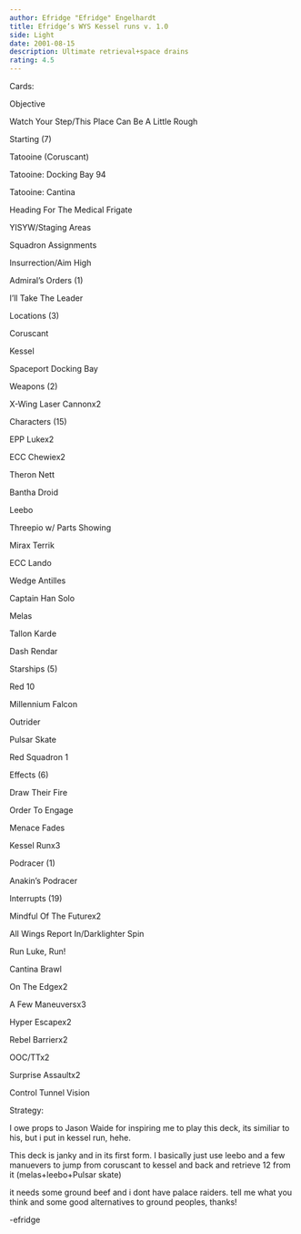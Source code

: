 ```yaml
---
author: Efridge "Efridge" Engelhardt
title: Efridge’s WYS Kessel runs v. 1.0
side: Light
date: 2001-08-15
description: Ultimate retrieval+space drains
rating: 4.5
---
```

Cards: 

Objective
Watch Your Step/This Place Can Be A Little Rough

Starting (7)
Tatooine (Coruscant)
Tatooine: Docking Bay 94
Tatooine: Cantina
Heading For The Medical Frigate
YISYW/Staging Areas
Squadron Assignments
Insurrection/Aim High

Admiral’s Orders (1)
I’ll Take The Leader

Locations (3)
Coruscant
Kessel
Spaceport Docking Bay

Weapons (2)
X-Wing Laser Cannonx2

Characters (15)
EPP Lukex2
ECC Chewiex2
Theron Nett
Bantha Droid
Leebo
Threepio w/ Parts Showing
Mirax Terrik
ECC Lando
Wedge Antilles
Captain Han Solo
Melas
Tallon Karde
Dash Rendar

Starships (5)
Red 10
Millennium Falcon
Outrider
Pulsar Skate
Red Squadron 1

Effects (6)
Draw Their Fire
Order To Engage
Menace Fades
Kessel Runx3

Podracer (1)
Anakin’s Podracer

Interrupts (19)
Mindful Of The Futurex2
All Wings Report In/Darklighter Spin
Run Luke, Run!
Cantina Brawl
On The Edgex2
A Few Maneuversx3
Hyper Escapex2
Rebel Barrierx2
OOC/TTx2
Surprise Assaultx2
Control Tunnel Vision 

Strategy: 

I owe props to Jason Waide for inspiring me to play this deck, its similiar to his, but i put in kessel run, hehe.

This deck is janky and in its first form. I basically just use leebo and a few manuevers to jump from coruscant to kessel and back and retrieve 12 from it (melas+leebo+Pulsar skate)

it needs some ground beef and i dont have palace raiders. tell me what you think and some good alternatives to ground peoples, thanks!

-efridge 